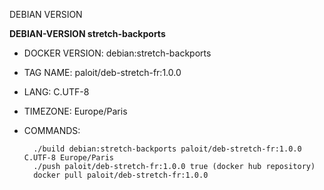 DEBIAN VERSION

**DEBIAN-VERSION stretch-backports**

- DOCKER VERSION: debian:stretch-backports
- TAG NAME: paloit/deb-stretch-fr:1.0.0
- LANG: C.UTF-8
- TIMEZONE: Europe/Paris
- COMMANDS:

        ./build debian:stretch-backports paloit/deb-stretch-fr:1.0.0 C.UTF-8 Europe/Paris
        ./push paloit/deb-stretch-fr:1.0.0 true (docker hub repository)
        docker pull paloit/deb-stretch-fr:1.0.0